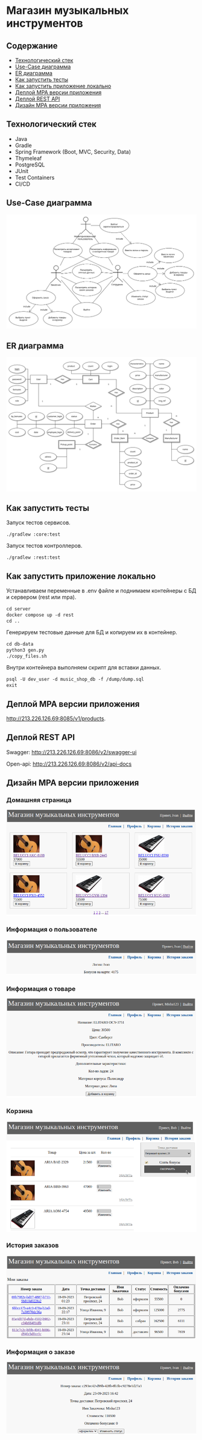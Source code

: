 # Магазин музыкальных инструментов
## Содержание
- [Технологический стек](#frameworks)
- [Use-Case диаграмма](#use)
- [ER диаграмма](#er)
- [Как запустить тесты](#tests)
- [Как запустить приложение локально](#run)
- [Деплой MPA версии приложения](#deploy_mpa)
- [Деплой REST API](#deploy_rest)
- [Дизайн MPA версии приложения](#mpa)

<a name="frameworks"></a>
## Технологический стек
- Java
- Gradle
- Spring Framework (Boot, MVC, Security, Data)
- Thymeleaf
- PostgreSQL
- JUnit
- Test Containers
- CI/CD
   
<a name="use"></a>
## Use-Case диаграмма
![Use-Case](./docs/diagrams/useCase.svg)

<a name="er"></a>
## ER диаграмма
![ER](./docs/diagrams/er.svg)

<a name="tests"></a>
## Как запустить тесты
Запуск тестов сервисов.
```
./gradlew :core:test
```

Запуск тестов контроллеров.
```
./gradlew :rest:test
```
<a name="run"></a>
## Как запустить приложение локально
Устанавливаем переменные в .env файле и поднимаем контейнеры с БД и сервером (rest или mpa).
```
cd server
docker compose up -d rest
cd ..
```

Генерируем тестовые данные для БД и копируем их в контейнер.
```
cd db-data
python3 gen.py
./copy_files.sh
```

Внутри контейнера выполняем скрипт для вставки данных.
```
psql -U dev_user -d music_shop_db -f /dump/dump.sql
exit
```

<a name="deploy_mpa"></a>
## Деплой MPA версии приложения
http://213.226.126.69:8085/v1/products.

<a name="deploy_rest"></a>
## Деплой REST API
Swagger:
http://213.226.126.69:8086/v2/swagger-ui

Open-api:
http://213.226.126.69:8086/v2/api-docs

<a name="mpa"></a>
## Дизайн MPA версии приложения
### Домашняя страница
![](./docs/diagrams/main.png)

### Информация о пользователе
![](./docs/diagrams/user.png)

### Информация о товаре
![](./docs/diagrams/product.png)

### Корзина
![](./docs/diagrams/cart.png)

### История заказов
![](./docs/diagrams/orders.png)

### Информация о заказе
![](./docs/diagrams/orderDetails.png)
